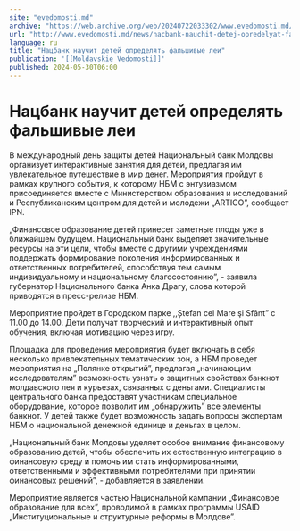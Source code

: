 ```yaml
---
site: "evedomosti.md"
archive: "https://web.archive.org/web/20240722033302/www.evedomosti.md/news/nacbank-nauchit-detej-opredelyat-falshivye-lei"
url: "http://www.evedomosti.md/news/nacbank-nauchit-detej-opredelyat-falshivye-lei"
language: ru
title: "Нацбанк научит детей определять фальшивые леи"
publication: '[[Moldavskie Vedomosti]]'
published: 2024-05-30T06:00
---
```


# Нацбанк научит детей определять фальшивые леи

В международный день защиты детей Национальный банк Молдовы организует интерактивные занятия для детей, предлагая им увлекательное путешествие в мир денег. Мероприятия пройдут в рамках крупного события, к которому НБМ с энтузиазмом присоединяется вместе с Министерством образования и исследований и Республиканским центром для детей и молодежи „ARTICO”, сообщает IPN.

„Финансовое образование детей принесет заметные плоды уже в ближайшем будущем. Национальный банк выделяет значительные ресурсы на эти цели, чтобы вместе с другими учреждениями поддержать формирование поколения информированных и ответственных потребителей, способствуя тем самым индивидуальному и национальному благосостоянию”, - заявила губернатор Национального банка Анка Драгу, слова которой приводятся в пресс-релизе НБМ.

Мероприятие пройдет в Городском парке ,,Ștefan cel Mare şi Sfânt” с 11.00 до 14.00. Дети получат творческий и интерактивный опыт обучения, включая мотивацию через игру.

Площадка для проведения мероприятия будет включать в себя несколько привлекательных тематических зон, а НБМ проведет мероприятия на „Полянке открытий”, предлагая „начинающим исследователям” возможность узнать о защитных свойствах банкнот молдавского лея и курьезах, связанных с деньгами. Специалисты центрального банка предоставят участникам специальное оборудование, которое позволит им „обнаружить” все элементы банкнот. У детей также будет возможность задать вопросы экспертам НБМ о национальной денежной единице и деньгах в целом.

„Национальный банк Молдовы уделяет особое внимание финансовому образованию детей, чтобы обеспечить их естественную интеграцию в финансовую среду и помочь им стать информированными, ответственными и эффективными потребителями при принятии финансовых решений”, - добавляется в заявлении.

Мероприятие является частью Национальной кампании „Финансовое образование для всех”, проводимой в рамках программы USAID „Институциональные и структурные реформы в Молдове”.